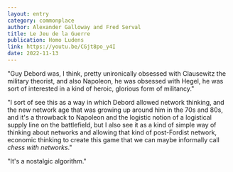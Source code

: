 ```yaml
---
layout: entry
category: commonplace
author: Alexander Galloway and Fred Serval
title: Le Jeu de la Guerre
publication: Homo Ludens
link: https://youtu.be/CGjt8po_y4I
date: 2022-11-13
---
```


"Guy Debord was, I think, pretty unironically obsessed with Clausewitz the military theorist, and also Napoleon, he was obsessed with Hegel, he was sort of interested in a kind of heroic, glorious form of militancy."

"I sort of see this as a way in which Debord allowed network thinking, and the new network age that was growing up around him in the 70s and 80s, and it's a throwback to Napoleon and the logistic notion of a logistical supply line on the battlefield, but I also see it as a kind of simple way of thinking about networks and allowing that kind of post-Fordist network, economic thinking to create this game that we can maybe informally call *chess with networks*."

"It's a nostalgic algorithm."
